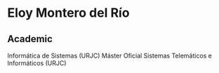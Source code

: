 Eloy Montero del Río
====================
Academic
--------
Informática de Sistemas (URJC)
Máster Oficial Sistemas Telemáticos e Informáticos (URJC)
